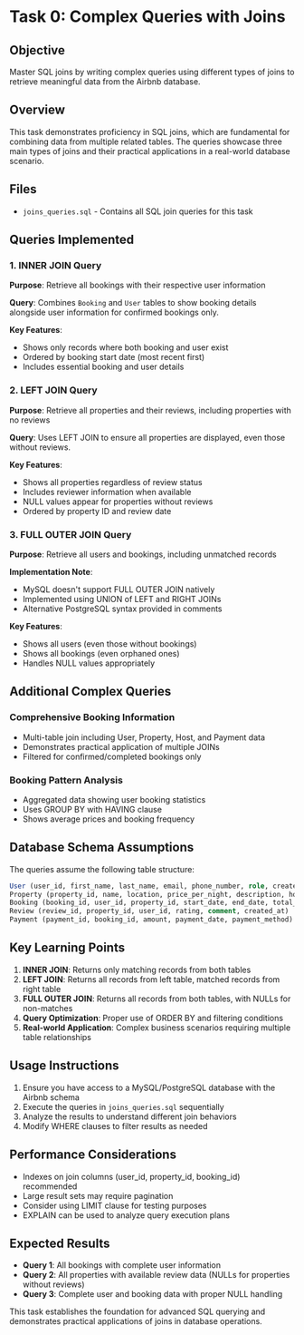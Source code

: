 # Task 0: Complex Queries with Joins

## Objective
Master SQL joins by writing complex queries using different types of joins to retrieve meaningful data from the Airbnb database.

## Overview
This task demonstrates proficiency in SQL joins, which are fundamental for combining data from multiple related tables. The queries showcase three main types of joins and their practical applications in a real-world database scenario.

## Files
- `joins_queries.sql` - Contains all SQL join queries for this task

## Queries Implemented

### 1. INNER JOIN Query
**Purpose**: Retrieve all bookings with their respective user information

**Query**: Combines `Booking` and `User` tables to show booking details alongside user information for confirmed bookings only.

**Key Features**:
- Shows only records where both booking and user exist
- Ordered by booking start date (most recent first)
- Includes essential booking and user details

### 2. LEFT JOIN Query
**Purpose**: Retrieve all properties and their reviews, including properties with no reviews

**Query**: Uses LEFT JOIN to ensure all properties are displayed, even those without reviews.

**Key Features**:
- Shows all properties regardless of review status
- Includes reviewer information when available
- NULL values appear for properties without reviews
- Ordered by property ID and review date

### 3. FULL OUTER JOIN Query
**Purpose**: Retrieve all users and bookings, including unmatched records

**Implementation Note**: 
- MySQL doesn't support FULL OUTER JOIN natively
- Implemented using UNION of LEFT and RIGHT JOINs
- Alternative PostgreSQL syntax provided in comments

**Key Features**:
- Shows all users (even those without bookings)
- Shows all bookings (even orphaned ones)
- Handles NULL values appropriately

## Additional Complex Queries

### Comprehensive Booking Information
- Multi-table join including User, Property, Host, and Payment data
- Demonstrates practical application of multiple JOINs
- Filtered for confirmed/completed bookings only

### Booking Pattern Analysis
- Aggregated data showing user booking statistics
- Uses GROUP BY with HAVING clause
- Shows average prices and booking frequency

## Database Schema Assumptions

The queries assume the following table structure:

```sql
User (user_id, first_name, last_name, email, phone_number, role, created_at)
Property (property_id, name, location, price_per_night, description, host_id)
Booking (booking_id, user_id, property_id, start_date, end_date, total_price, status)
Review (review_id, property_id, user_id, rating, comment, created_at)
Payment (payment_id, booking_id, amount, payment_date, payment_method)
```

## Key Learning Points

1. **INNER JOIN**: Returns only matching records from both tables
2. **LEFT JOIN**: Returns all records from left table, matched records from right table
3. **FULL OUTER JOIN**: Returns all records from both tables, with NULLs for non-matches
4. **Query Optimization**: Proper use of ORDER BY and filtering conditions
5. **Real-world Application**: Complex business scenarios requiring multiple table relationships

## Usage Instructions

1. Ensure you have access to a MySQL/PostgreSQL database with the Airbnb schema
2. Execute the queries in `joins_queries.sql` sequentially
3. Analyze the results to understand different join behaviors
4. Modify WHERE clauses to filter results as needed

## Performance Considerations

- Indexes on join columns (user_id, property_id, booking_id) recommended
- Large result sets may require pagination
- Consider using LIMIT clause for testing purposes
- EXPLAIN can be used to analyze query execution plans

## Expected Results

- **Query 1**: All bookings with complete user information
- **Query 2**: All properties with available review data (NULLs for properties without reviews)
- **Query 3**: Complete user and booking data with proper NULL handling

This task establishes the foundation for advanced SQL querying and demonstrates practical applications of joins in database operations.
